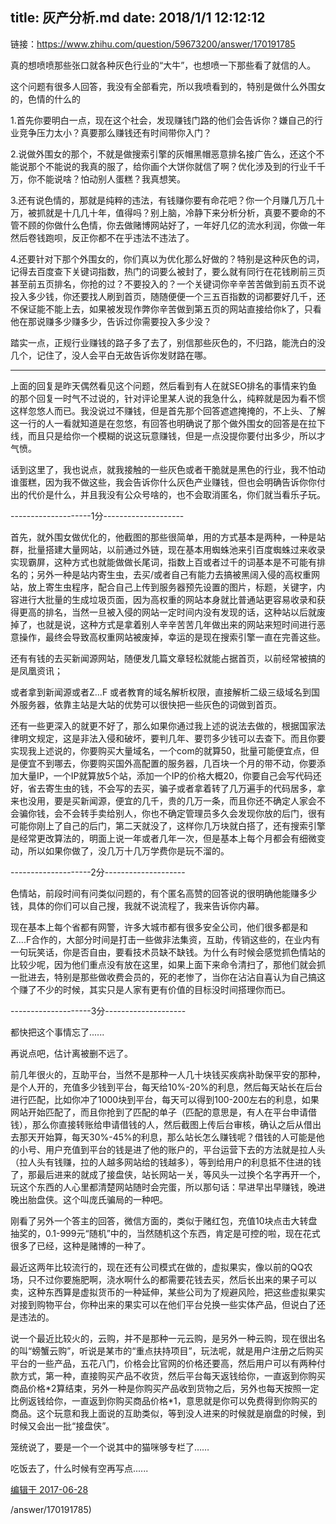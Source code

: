 title: 灰产分析.md
date: 2018/1/1 12:12:12
---

链接：https://www.zhihu.com/question/59673200/answer/170191785


真的想喷喷那些张口就各种灰色行业的“大牛”，也想喷一下那些看了就信的人。




这个问题有很多人回答，我没有全部看完，所以我喷看到的，特别是做什么外围女的，色情的什么的

1.首先你要明白一点，现在这个社会，发现赚钱门路的他们会告诉你？嫌自己的行业竞争压力太小？真要那么赚钱还有时间带你入门？

2.说做外围女的那个，不就是做搜索引擎的灰帽黑帽恶意排名接广告么，还这个不能说那个不能说的我真的服了，给你画个大饼你就信了啊？优化涉及到的行业千千万，你不能说啥？怕动别人蛋糕？我真想笑。

3.还有说色情的，那就是纯粹的违法，有钱赚你要有命花吧？你一个月赚几万几十万，被抓就是十几几十年，值得吗？别上脑，冷静下来分析分析，真要不要命的不管不顾的你做什么色情，你去做赌博网站好了，一年好几亿的流水利润，你做一年然后卷钱跑呗，反正你都不在乎违法不违法了。

4.还要针对下那个外围女的，你们真以为优化那么好做的？特别是这种灰色的词，记得去百度查下关键词指数，热门的词要么被封了，要么就有同行在花钱刷前三页甚至前五页排名，你抢的过？不要投入的？一个关键词你辛辛苦苦做到前五页不说投入多少钱，你还要找人刷到首页，随随便便一个三五百指数的词都要好几千，还不保证能不能上去，如果被发现作弊你辛苦做到第五页的网站直接给你k了，只看他在那说赚多少赚多少，告诉过你需要投入多少没？

踏实一点，正规行业赚钱的路子多了去了，别信那些灰色的，不归路，能洗白的没几个，记住了，没人会平白无故告诉你发财路在哪。







------------------------------------------------------------------------------------------

上面的回复是昨天偶然看见这个问题，然后看到有人在就SEO排名的事情来钓鱼的那个回复一时气不过说的，针对评论里某人说的我急什么，纯粹就是因为看不惯这样忽悠人而已。我没说过不赚钱，但是首先那个回答遮遮掩掩的，不上头、了解这一行的人一看就知道是在忽悠，有回答也明确说了那个做外围女的回答是在拉下线，而且只是给你一个模糊的说这玩意赚钱，但是一点没提你要付出多少，所以才气愤。

话到这里了，我也说点，就我接触的一些灰色或者干脆就是黑色的行业，我不怕动谁蛋糕，因为我不做这些，我会告诉你什么灰色产业赚钱，但也会明确告诉你你付出的代价是什么，并且我没有公众号啥的，也不会取消匿名，你们就当看乐子玩。

--------------------1分--------------------

首先，就外围女做优化的，他截图的那些很简单，用的方式基本是两种，一种是站群，批量搭建大量网站，以前通过外链，现在基本用蜘蛛池来引百度蜘蛛过来收录实现霸屏，这种方式也就能做做长尾词，指数上百或者过千的词基本是不可能有排名的；另外一种是站内寄生虫，去买/或者自己有能力去搞被黑阔入侵的高权重网站，放上寄生虫程序，配合自己上传到服务器预先设置的图片，标题，关键字，内容进行大批量的生成垃圾页面，因为高权重的网站本身就比普通站更容易收录和获得更高的排名，当然一旦被入侵的网站一定时间内没有发现的话，这种站以后就废掉了，也就是说，这种方式是拿着别人辛辛苦苦几年做出来的网站来短时间进行恶意操作，最终会导致高权重网站被废掉，幸运的是现在搜索引擎一直在完善这些。

还有有钱的去买新闻源网站，随便发几篇文章轻松就能占据首页，以前经常被搞的是凤凰资讯；

或者拿到新闻源或者Z...F 或者教育的域名解析权限，直接解析二级三级域名到国外服务器，依靠主站是大站的优势可以很快把一些灰色的词做到首页。

还有一些更深入的就更不好了，那么如果你通过我上述的说法去做的，根据国家法律明文规定，这是非法入侵和破坏，要判几年、要罚多少钱可以去查下。而且你要实现我上述说的，你要购买大量域名，一个com的就算50，批量可能便宜点，但是便宜不到哪去，你要购买国外高配置的服务器，几百块一个月的带不动，你要添加大量IP，一个IP就算放5个站，添加一个IP的价格大概20，你要自己会写代码还好，省去寄生虫的钱，不会写的去买，骗子或者拿着转了几万遍手的代码居多，拿来也没用，要是买新闻源，便宜的几千，贵的几万一条，而且你还不确定人家会不会骗你钱，会不会转手卖给别人，你也不确定管理员多久会发现你放的后门，很有可能你刚上了自己的后门，第二天就没了，这样你几万块就白搭了，还有搜索引擎是经常更改算法的，明面上说一年或者几年一次，但是基本上每个月都会有细微变动，所以如果你做了，没几万十几万学费你是玩不溜的。




--------------------2分--------------------

色情站，前段时间有问类似问题的，有个匿名高赞的回答说的很明确他能赚多少钱，具体的你们可以自己搜，我就不说流程了，我来告诉你内幕。

现在基本上每个省都有网警，许多大城市都有很多安全公司，他们很多都是和Z....F合作的，大部分时间是打击一些做非法集资，互助，传销这些的，在业内有一句玩笑话，你是否自由，要看技术员缺不缺钱。为什么有时候会感觉抓色情站的比较少呢，因为他们重点没有放在这里，如果上面下来命令清扫了，那他们就会抓一批进去，特别是那些做收费会员的，死的老惨了，当你在沾沾自喜认为自己搞这个赚了不少的时候，其实只是人家有更有价值的目标没时间搭理你而已。




--------------------3分--------------------

都快把这个事情忘了......

再说点吧，估计离被删不远了。

前几年很火的，互助平台，当然不是那种一人几十块钱买疾病补助保平安的那种，是个人开的，充值多少钱到平台，每天给10%-20%的利息，然后每天站长在后台进行匹配，比如你冲了1000块到平台，每天可以得到100-200左右的利息，如果网站开始匹配了，而且你抢到了匹配的单子（匹配的意思是，有人在平台申请借钱），那么你直接转账给申请借钱的人，然后截图上传后台审核，确认之后从借出去那天开始算，每天30%-45%的利息，那么站长怎么赚钱呢？借钱的人可能是他的小号、用户充值到平台的钱是进了他的账户的，平台运营下去的方法就是拉人头（拉人头有钱赚，拉的人越多网站给的钱越多），等到给用户的利息抵不住进的钱了，那最后进来的就成了接盘侠，站长网站一关，等风头一过换个名字再开一个，玩这个东西的人心里都清楚网站随时会完蛋，所以那句话：早进早出早赚钱，晚进晚出胎盘侠。这个叫庞氏骗局的一种吧。




刚看了另外一个答主的回答，微信方面的，类似于赌红包，充值10块点击大转盘抽奖的，0.1-999元“随机”中的，当然随机这个东西，肯定是可控的啦，现在花式很多了已经，这种是赌博的一种了。




最近这两年比较流行的，现在还有公司模式在做的，虚拟果实，像以前的QQ农场，只不过你要施肥啊，浇水啊什么的都需要花钱去买，然后长出来的果子可以卖，这种东西算是虚拟货币的一种延伸，某些公司为了规避风险，把这些虚拟果实对接到购物平台，你种出来的果实可以在他们平台兑换一些实体产品，但说白了还是违法的。




说一个最近比较火的，云购，并不是那种一元云购，是另外一种云购，现在很出名的叫“螃蟹云购”，听说是某市的“重点扶持项目”，玩法呢，就是用户注册之后购买平台的一些产品，五花八门，价格会比官网的价格还要高，然后用户可以有两种付款方式，第一种，直接购买产品不收货，然后平台每天返钱给你，一直返到你购买商品价格\*2算结束，另外一种是你购买产品收到货物之后，另外也每天按照一定比例返钱给你，一直返到你购买商品价格\*1，意思就是你可以免费得到你购买的商品。这个玩意和我上面说的互助类似，等到没人进来的时候就是崩盘的时候，到时候又会出一批“接盘侠”。




笼统说了，要是一个一个说其中的猫咪够专栏了……

吃饭去了，什么时候有空再写点......

[编辑于 2017-06-28](/question/59673200/answer/170191785)

/answer/170191785)
